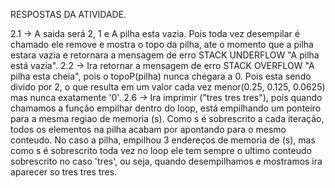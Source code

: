 RESPOSTAS DA ATIVIDADE.

2.1 -> A saida será 2, 1 e A pilha esta vazia. Pois toda vez desempilar é chamado ele remove e mostra o topo da pilha, ate o momento que a
pilha estara vazia e retornara a mensagem de erro STACK UNDERFLOW "A pilha está vazia".
2.2 -> Ira retornar a mensagem de erro STACK OVERFLOW "A pilha esta cheia", pois o topoP(pilha) nunca chegara a 0. Pois esta sendo divido por 2, o
que resulta em um valor cada vez menor(0.25, 0.125, 0.0625) mas nunca exatamente '0'.
2.6 -> Ira imprimir ("tres tres tres"), pois quando chamamos a função empilhar dentro do loop, está empilhando
um ponteiro para a mesma regiao de memoria (s). Como s é sobrescrito a cada iteração, todos os elementos na pilha acabam por apontando para
o mesmo conteudo. No caso a pilha, empilhou 3 endereços de memoria de (s), mas como s é sobrescrito toda vez no loop ele tem sempre o ultimo conteudo sobrescrito no caso 'tres', ou seja, quando desempilhamos e mostramos ira aparecer so tres tres tres.  